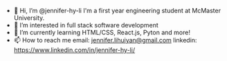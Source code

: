 - 👋 Hi, I’m @jennifer-hy-li I'm a first year engineering student at McMaster University.
- 👀 I’m interested in full stack software development
- 🌱 I’m currently learning HTML/CSS, React.js, Pyton and more!
- 📫 How to reach me email: jennifer.lihuiyan@gmail.com linkedin: https://www.linkedin.com/in/jennifer-hy-li/

<!---
jennifer-hy-li/jennifer-hy-li is a ✨ special ✨ repository because its `README.md` (this file) appears on your GitHub profile.
You can click the Preview link to take a look at your changes.
--->
